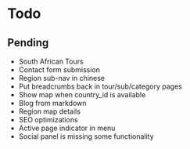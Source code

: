 # Todo

## Pending

- South African Tours
- Contact form submission
- Region sub-nav in chinese
- Put breadcrumbs back in tour/sub/category pages
- Show map when country_id is available
- Blog from markdown
- Region map details
- SEO optimizations
- Active page indicator in menu
- Social panel is missing some functionality

